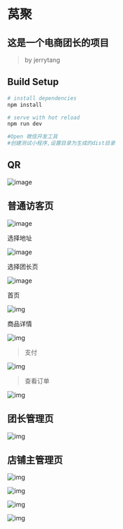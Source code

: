 # 莴聚

## 这是一个电商团长的项目

> by jerrytang

## Build Setup

```bash
# install dependencies
npm install

# serve with hot reload
npm run dev

#Open 微信开发工具
#创建测试小程序,设置目录为生成的dist目录
```
## QR

![image](png/gh_9d7d09e4df06_258.jpg)


## 普通访客页

![image](png/1.png)

选择地址

![image](png/2.png)

选择团长页

![image](png/3.png)

首页

![img](png/4.png)

商品详情

![img](png/5.png)

> 支付

![img](png/6.png)

> 查看订单

![img](png/7.png)



## 团长管理页

![img](png/8.png)



## 店铺主管理页

![img](png/9.png)


![img](png/10.png)


![img](png/11.png)


![img](png/12.png)

